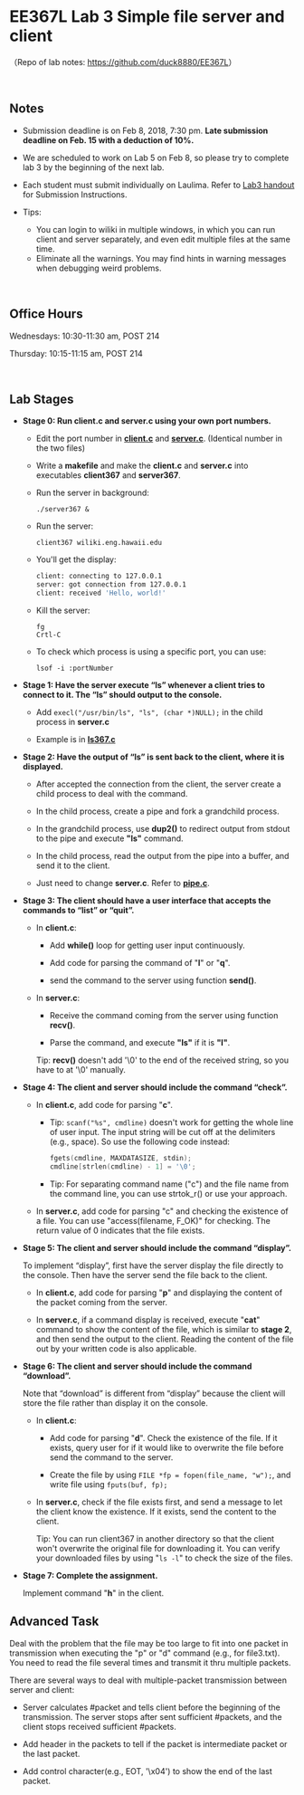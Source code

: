 # EE367L Lab 3 Simple file server and client

（Repo of lab notes: <https://github.com/duck8880/EE367L>）

​    


## Notes

  - Submission deadline is on Feb 8, 2018, 7:30 pm. **Late submission deadline on Feb. 15 with a deduction of 10%.**
  - We are scheduled to work on Lab 5 on Feb 8, so please try to complete lab 3 by the beginning of the next lab.
  - Each student must submit individually on Laulima. Refer to [Lab3 handout](https://laulima.hawaii.edu/access/content/attachment/MAN.80605.201830/Assignments/d4d19636-a0e6-4b23-be7d-3e438392b486/EE367Lab3-v2.pdf) for Submission Instructions.
  - Tips:
    - You can login to wiliki in multiple windows, in which you can run client and server separately, and even edit multiple files at the same time.
    - Eliminate all the warnings. You may find hints in warning messages when debugging weird problems.

    ​

## Office Hours
  Wednesdays: 10:30-11:30 am, POST 214   

  Thursday: 10:15-11:15 am, POST 214

​    


## Lab Stages
- **Stage 0: Run client.c and server.c using your own port numbers.** 

  - Edit the port number in [**client.c**](https://laulima.hawaii.edu/access/content/attachment/MAN.80605.201830/Assignments/e92b962a-6f04-47a7-91a4-a36045c8696d/client.c) and [**server.c**](https://laulima.hawaii.edu/access/content/attachment/MAN.80605.201830/Assignments/3b552893-8336-4d52-b736-587a0b60d3c3/server.c). (Identical number in the two files)

  - Write a **makefile** and make the **client.c** and **server.c** into executables **client367** and **server367**.

  - Run the server in background:   

     `./server367 &`  

  - Run the server: 

    `client367 wiliki.eng.hawaii.edu`

  - You'll get the display:

    ```bash
    client: connecting to 127.0.0.1
    server: got connection from 127.0.0.1
    client: received 'Hello, world!'
    ```

  - Kill the server:

     `fg`  
     `Crtl-C`

  - To check which process is using a specific port, you can use:

     `lsof -i :portNumber`

- **Stage 1: Have the server execute “ls” whenever a client tries to connect to it. The “ls” should output to the console.**

  - Add `execl("/usr/bin/ls", "ls", (char *)NULL);` in the child process in **server.c**

  - Example is in [**ls367.c**](https://laulima.hawaii.edu/access/content/attachment/MAN.80605.201830/Assignments/a1db3538-c01b-4a10-b2b7-360929b20cb8/ls367.c)

- **Stage 2: Have the output of “ls” is sent back to the client, where it is displayed.**  

  - After accepted the connection from the client, the server create a child process to deal with the command.
  
  - In the child process, create a pipe and fork a grandchild process.

  - In the grandchild process, use **dup2()** to redirect output from stdout to the pipe and execute **"ls"** command.

  - In the child process, read the output from the pipe into a buffer, and send it to the client.

  - Just need to change **server.c**. Refer to [**pipe.c**](https://laulima.hawaii.edu/access/content/attachment/MAN.80605.201830/Assignments/acd131e2-ee40-4048-a614-a8212e8f3571/pipe.c).

- **Stage 3: The client should have a user interface that accepts the commands to “list” or “quit”.**

  - In **client.c**: 

    - Add **while()** loop for getting user input continuously.

    - Add code for parsing the command of "**l**" or "**q**".

    - send the command to the server using function **send()**.

  - In **server.c**: 
  
    - Receive the command coming from the server using function **recv()**. 
    
    - Parse the command, and execute **"ls"** if it is **"l"**.   
    
    Tip: **recv()** doesn't add '\0' to the end of the received string, so you have to at '\0' manually.

- **Stage 4: The client and server should include the command “check”.**

  - In **client.c**, add code for parsing "**c**". 

    - Tip: `scanf("%s", cmdline)` doesn't work for getting the whole line of user input. The input string will be cut off at the delimiters (e.g., space). So use the following code instead:

      ``` c
      fgets(cmdline, MAXDATASIZE, stdin);
      cmdline[strlen(cmdline) - 1] = '\0';
      ```

    - Tip: For separating command name ("c") and the file name from the command line, you can use strtok_r() or use your approach.

  - In **server.c**, add code for parsing "c" and checking the existence of a file. You can use "access(filename, F_OK)" for checking. The return value of 0 indicates that the file exists.

- **Stage 5: The client and server should include the command “display”.** 

  To implement “display”, first have the server display the file directly to the console. Then have the server send the file back to the client.

  - In **client.c**, add code for parsing "**p**" and displaying the content of the packet coming from the server.

  - In **server.c**, if a command display is received, execute "**cat**" command to show the content of the file, which is similar to **stage 2**, and then send the output to the client. Reading the content of the file out by your written code is also applicable.

- **Stage 6: The client and server should include the command “download”.**

  Note that “download” is different from “display” because the client will store the file rather than display it on the console.
  
  - In **client.c**:

    - Add code for parsing "**d**". Check the existence of the file. If it exists, query user for if it would like to overwrite the file before send the command to the server.

    - Create the file by using `FILE *fp = fopen(file_name, "w");`, and write file using `fputs(buf, fp);`
   
  - In **server.c**, check if the file exists first, and send a message to let the client know the existence. If it exists, send the content to the client.    
  
    Tip: You can run client367 in another directory so that the client won't overwrite the original file for downloading it. You can verify your downloaded files by using "`ls -l`" to check the size of the files.

- **Stage 7: Complete the assignment.**

  Implement command "**h**" in the client.




## Advanced Task

Deal with the problem that the file may be too large to fit into one packet in transmission when executing the "p" or "d" command (e.g., for file3.txt). You need to read the file several times and transmit it thru multiple packets.  
  
There are several ways to deal with multiple-packet transmission between server and client: 

- Server calculates #packet and tells client before the beginning of the transmission. The server stops after sent sufficient #packets, and the client stops received sufficient #packets. 

- Add header in the packets to tell if the packet is intermediate packet or the last packet.

- Add control character(e.g., EOT, '\x04') to show the end of the last packet.

